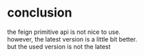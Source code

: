 # conclusion
the feign primitive api is not nice to use.  
however, the latest version is a little bit better.  
but the used version is not the latest

